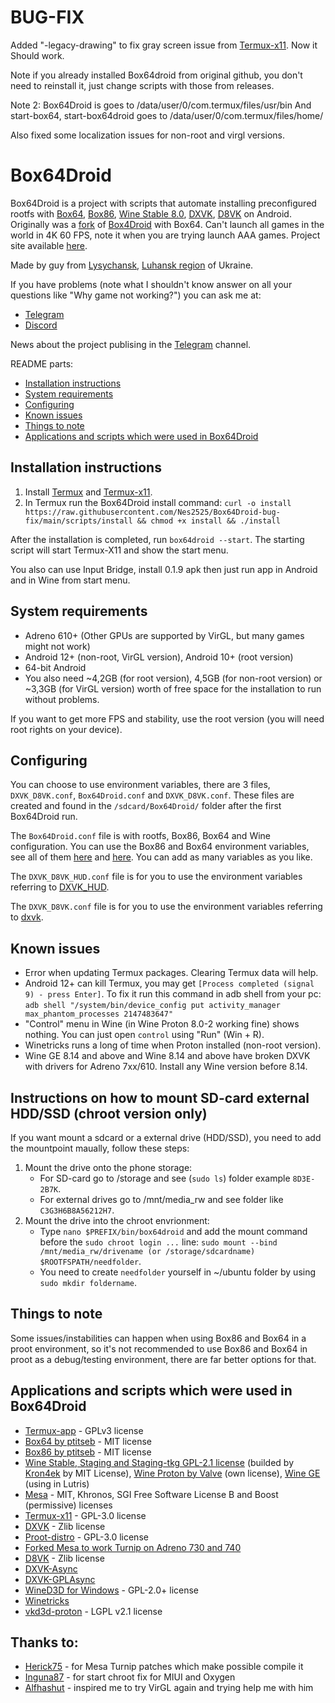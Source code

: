 # BUG-FIX
Added "-legacy-drawing" to fix gray screen issue from [Termux-x11](https://github.com/termux/termux-x11?tab=readme-ov-file#running-graphical-applications).
Now it Should work.

Note if you already installed Box64droid from original github, you don't need to reinstall it, just change scripts with those from releases.

Note 2: Box64Droid is goes to /data/user/0/com.termux/files/usr/bin 
And start-box64, start-box64droid goes to /data/user/0/com.termux/files/home/

Also fixed some localization issues for non-root and virgl versions.


# Box64Droid
Box64Droid is a project with scripts that automate installing preconfigured rootfs with [Box64](https://github.com/ptitSeb/box64), [Box86](https://github.com/ptitSeb/box86), [Wine Stable 8.0](https://github.com/Kron4ek/Wine-Builds), [DXVK](https://github.com/doitsujin/dxvk), [D8VK](https://github.com/AlpyneDreams/d8vk) on Android. Originally was a [fork](https://github.com/Ilya114/Box4Droid) of [Box4Droid](https://github.com/Herick75/Box4Droid) with Box64. Can't launch all games in the world in 4K 60 FPS, note it when you are trying launch AAA games. Project site available [here](https://ilya114.github.io/Box64Droid/). 

Made by guy from [Lysychansk](https://en.wikipedia.org/wiki/Lysychansk), [Luhansk region](https://en.wikipedia.org/wiki/Luhansk_Oblast) of Ukraine.

If you have problems (note what I shouldn't know answer on all your questions like "Why game not working?") you can ask me at:
- [Telegram](https://t.me/box64droidchat)
- [Discord](https://discord.gg/thjpZ4P7Bm)

News about the project publising in the [Telegram](https://t.me/box64droidch) channel.

README parts:

- [Installation instructions](#installation-instructions)
- [System requirements](#system-requirements)
- [Configuring](#configuring)
- [Known issues](#known-issues)
- [Things to note](#things-to-note)
- [Applications and scripts which were used in Box64Droid](#applications-and-scripts-which-were-used-in-box64droid)

## Installation instructions
1. Install [Termux](https://github.com/termux/termux-app/releases/download/v0.118.0/termux-app_v0.118.0+github-debug_arm64-v8a.apk) and [Termux-x11](https://github.com/Ilya114/Box64Droid/releases/download/stable/app-arm64-v8a-debug.apk).
2. In Termux run the Box64Droid install command: `curl -o install https://raw.githubusercontent.com/Nes2525/Box64Droid-bug-fix/main/scripts/install && chmod +x install && ./install`

After the installation is completed, run `box64droid --start`. The starting script will start Termux-X11 and show the start menu.

You also can use Input Bridge, install 0.1.9 apk then just run app in Android and in Wine from start menu.

## System requirements 

- Adreno 610+ (Other GPUs are supported by VirGL, but many games might not work)
- Android 12+ (non-root, VirGL version), Android 10+ (root version)
- 64-bit Android
- You also need ~4,2GB (for root version), 4,5GB (for non-root version) or ~3,3GB (for VirGL version) worth of free space for the installation to run without problems.

If you want to get more FPS and stability, use the root version (you will need root rights on your device).

## Configuring

You can choose to use environment variables, there are 3 files, `DXVK_D8VK.conf`, `Box64Droid.conf` and `DXVK_D8VK.conf`. These files are created and found in the `/sdcard/Box64Droid/` folder after the first Box64Droid run.

The `Box64Droid.conf` file is with rootfs, Box86, Box64 and Wine configuration. You can use the Box86 and Box64 environment variables, see all of them [here](https://github.com/ptitSeb/box86/blob/master/docs/USAGE.md#) and [here](https://github.com/ptitSeb/box64/blob/main/docs/USAGE.md). You can add as many variables as you like.

The `DXVK_D8VK_HUD.conf` file is for you to use the environment variables referring to [DXVK_HUD](https://github.com/doitsujin/dxvk#hud).

The `DXVK_D8VK.conf` file is for you to use the environment variables referring to [dxvk](https://github.com/doitsujin/dxvk/blob/master/dxvk.conf).

## Known issues

- Error when updating Termux packages. Clearing Termux data will help.
- Android 12+ can kill Termux, you may get `[Process completed (signal 9) - press Enter]`. To fix it run this command in adb shell from your pc: `adb shell "/system/bin/device_config put activity_manager max_phantom_processes 2147483647"`
- "Control" menu in Wine (in Wine Proton 8.0-2 working fine) shows nothing. You can just open `control` using "Run" (Win + R).
- Winetricks runs a long of time when Proton installed (non-root version).
- Wine GE 8.14 and above and Wine 8.14 and above have broken DXVK with drivers for Adreno 7xx/610. Install any Wine version before 8.14.

## Instructions on how to mount SD-card external HDD/SSD (chroot version only)

If you want mount a sdcard or a external drive (HDD/SSD), you need to add the mountpoint maually, follow these steps:

1. Mount the drive onto the phone storage:
    - For SD-card go to /storage and see (`sudo ls`) folder example `8D3E-2B7K`.
    - For external drives go to /mnt/media_rw and see folder like `C3G3H6B8A56212H7`.
2. Mount the drive into the chroot envrionment:
    - Type `nano $PREFIX/bin/box64droid` and add the mount command before the `sudo chroot login ...` line: `sudo mount --bind /mnt/media_rw/drivename (or /storage/sdcardname) $ROOTFSPATH/needfolder`. 
    - You need to create `needfolder` yourself in ~/ubuntu folder by using `sudo mkdir foldername`.

## Things to note

Some issues/instabilities can happen when using Box86 and Box64 in a proot environment, so it's not recommended to use Box86 and Box64 in proot as a debug/testing environment, there are far better options for that.

## Applications and scripts which were used in Box64Droid
- [Termux-app](https://github.com/termux/termux-app) - GPLv3 license
- [Box64 by ptitseb](https://github.com/ptitSeb/box64) - MIT license
- [Box86 by ptitseb](https://github.com/ptitSeb/box86) - MIT license
- [Wine Stable, Staging and Staging-tkg GPL-2.1 license](https://wiki.winehq.org/Licensing) (builded by [Kron4ek](https://github.com/Kron4ek) by MIT License), [Wine Proton by Valve](https://github.com/ValveSoftware/Proton) (own license), [Wine GE](https://github.com/GloriousEggroll/wine-ge-custom) (using in Lutris)
- [Mesa](https://docs.mesa3d.org/license.html) - MIT, Khronos, SGI Free Software License B and Boost (permissive) licenses
- [Termux-x11](https://github.com/termux/termux-x11) - GPL-3.0 license
- [DXVK](https://github.com/doitsujin/dxvk) - Zlib license
- [Proot-distro](https://github.com/termux/proot-distro) - GPL-3.0 license
- [Forked Mesa to work Turnip on Adreno 730 and 740](https://gitlab.freedesktop.org/Danil/mesa/-/tree/turnip/feature/a7xx-basic-support)
- [D8VK](https://github.com/AlpyneDreams/d8vk) - Zlib license
- [DXVK-Async](https://github.com/Sporif/dxvk-async) 
- [DXVK-GPLAsync](https://gitlab.com/Ph42oN/dxvk-gplasync)
- [WineD3D for Windows](https://fdossena.com/?p=wined3d/index.frag) - GPL-2.0+ license
- [Winetricks](https://wiki.winehq.org/Winetricks)
- [vkd3d-proton](https://github.com/HansKristian-Work/vkd3d-proton) - LGPL v2.1 license

## Thanks to:
- [Herick75](https://github.com/Herick75) - for Mesa Turnip patches which make possible compile it
- [Inguna87](https://github.com/inguna87) - for start chroot fix for MIUI and Oxygen
- [Alfhashut](https://github.com/alfhashut) - inspired me to try VirGL again and trying help me with him

